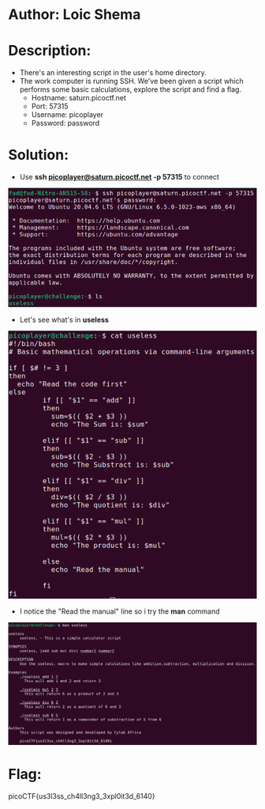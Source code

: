 # Author: Loic Shema

# Description:
- There's an interesting script in the user's home directory.
- The work computer is running SSH. We've been given a script which performs some basic calculations, explore the script and find a flag.
    - Hostname: saturn.picoctf.net
    - Port:     57315
    - Username: picoplayer
    - Password: password

# Solution:
- Use **ssh picoplayer@saturn.picoctf.net -p 57315** to connect

![img](Images/image-1.png)

- Let's see what's in **useless**

![img](Images/image-2.png)

- I notice the "Read the manual" line so i try the **man** command

![img](Images/image-3.png)

# Flag:
picoCTF{us3l3ss_ch4ll3ng3_3xpl0it3d_6140}

